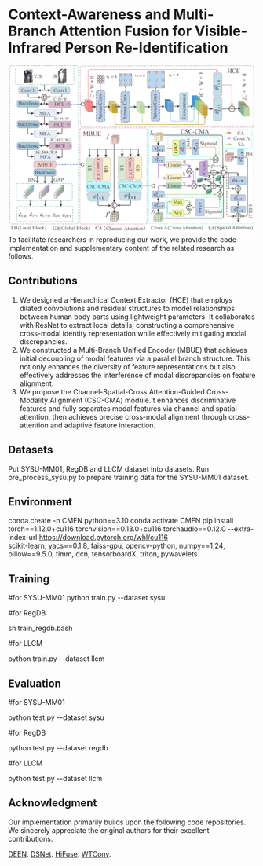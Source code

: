 # Context-Awareness and Multi-Branch Attention Fusion for Visible-Infrared Person Re-Identification
![](assets/hmcl3.jpg)
To facilitate researchers in reproducing our work, we provide the code implementation and supplementary content of the related research as follows.
## Contributions
1. We designed a Hierarchical Context Extractor (HCE) that employs dilated convolutions and residual structures to model relationships between human body parts using lightweight parameters. It collaborates with ResNet to extract local details, constructing a comprehensive cross-modal identity representation while effectively mitigating modal discrepancies.
2. We constructed a Multi-Branch Unified Encoder (MBUE) that achieves initial decoupling of modal features via a parallel branch structure. This not only enhances the diversity of feature representations but also effectively addresses the interference of modal discrepancies on feature alignment.
3. We propose the Channel-Spatial-Cross Attention-Guided Cross-Modality Alignment (CSC-CMA) module.It enhances discriminative features and fully separates modal features via channel and spatial attention, then achieves precise cross-modal alignment through cross-attention and adaptive feature interaction.

## Datasets
Put SYSU-MM01, RegDB and LLCM dataset into datasets. Run pre_process_sysu.py to prepare training data for the SYSU-MM01 dataset.

## Environment
conda create -n CMFN python==3.10
conda activate CMFN
pip install torch==1.12.0+cu116 torchvision==0.13.0+cu116 torchaudio==0.12.0 --extra-index-url https://download.pytorch.org/whl/cu116  
scikit-learn, yacs==0.1.8, faiss-gpu, opencv-python, numpy==1.24, pillow==9.5.0, timm, dcn, tensorboardX, triton, pywavelets.
## Training

#for SYSU-MM01
python train.py --dataset sysu

#for RegDB

sh train_regdb.bash

#for LLCM

python train.py --dataset llcm
## Evaluation
#for SYSU-MM01

python test.py --dataset sysu

#for RegDB

python test.py --dataset regdb

#for LLCM

python test.py --dataset llcm

## Acknowledgment
Our implementation primarily builds upon the following code repositories. We sincerely appreciate the original authors for their excellent contributions.

[DEEN](https://github.com/ZYK100/LLCM). [DSNet](https://github.com/takaniwa/DSNet). [HiFuse](https://github.com/huoxiangzuo/HiFuse). [WTConv](https://github.com/BGU-CS-VIL/WTConv).
